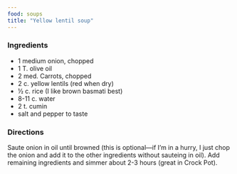 ```yaml
---
food: soups
title: "Yellow lentil soup"
---
```


### Ingredients

- 1 medium onion, chopped
- 1 T. olive oil
- 2 med. Carrots, chopped
- 2 c. yellow lentils (red when dry)
- ½ c. rice (I like brown basmati best)
- 8-11 c. water
- 2 t. cumin
- salt and pepper to taste

### Directions

Saute onion in oil until browned (this is optional—if I’m in a hurry, I just chop the onion and add it to the other ingredients without sauteing in oil). Add remaining ingredients and simmer about 2-3 hours (great in Crock Pot).
